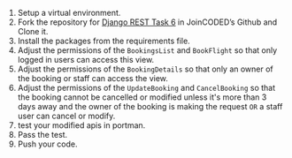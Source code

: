1. Setup a virtual environment.
2. Fork the repository for [Django REST Task 6](https://github.com/JoinCODED/REST_task_06/) in JoinCODED’s Github and Clone it.
3. Install the packages from the requirements file.
4. Adjust the permissions of the `BookingsList` and `BookFlight` so that only logged in users can access this view.
5. Adjust the permissions of the `BookingDetails` so that only an owner of the booking or staff can access the view.
6. Adjust the permissions of the `UpdateBooking` and `CancelBooking` so that the booking cannot be cancelled or modified unless it's more than 3 days away and the owner of the booking is making the request `OR` a staff user can cancel or modify.
7. test your modified apis in portman.
7. Pass the test.
8. Push your code.
